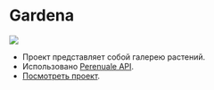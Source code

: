 # <h1>Gardena</h1>

<a href="https://github.com/itsannaw/gardena/actions"><img src="https://github.com/itsannaw/gardena/actions/workflows/cicd.yml/badge.svg" /></a>

* Проект представляет собой галерею растений.
* Использовано [Perenuale API](https://perenual.com/).
* [Посмотреть проект](https://gardena-plant.vercel.app/).
